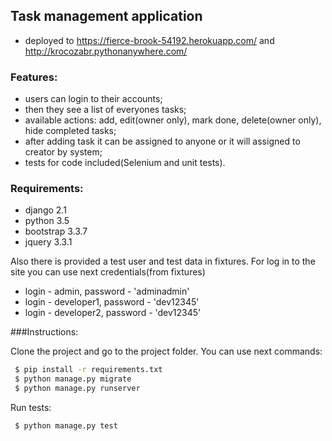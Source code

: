 ## Task management application

 - deployed to https://fierce-brook-54192.herokuapp.com/ and http://krocozabr.pythonanywhere.com/ 
 
### Features:
- users can login to their accounts;
- then they see a list of everyones tasks;
- available actions: add, edit(owner only), mark done, delete(owner only), hide completed tasks;
- after adding task it can be assigned to anyone or it will assigned to creator by system;
- tests for code included(Selenium and unit tests).

### Requirements:
- django 2.1
- python 3.5
- bootstrap 3.3.7
- jquery 3.3.1

Also there is provided a test user and test data in fixtures. 
For log in to the site you can use next credentials(from fixtures)
- login - admin, password - 'adminadmin'
- login - developer1, password - 'dev12345'
- login - developer2, password - 'dev12345'


###Instructions:

Clone the project and go to the project folder. You can use next commands:

```bash
 $ pip install -r requirements.txt
 $ python manage.py migrate
 $ python manage.py runserver
```

Run tests:

```bash
 $ python manage.py test
```
